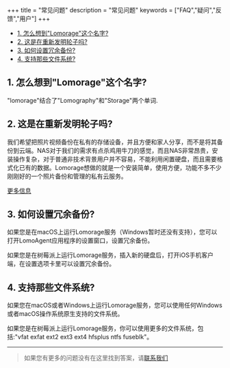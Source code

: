 +++
title = "常见问题"
description = "常见问题"
keywords = ["FAQ","疑问","反馈","用户"]
+++

* [1. 怎么想到"Lomorage"这个名字?](#1-怎么想到lomorage这个名字)
* [2. 这是在重新发明轮子吗?](#2-这是在重新发明轮子吗)
* [3. 如何设置冗余备份?](#3-如何设置冗余备份)
* [4. 支持那些文件系统?](#4-支持那些文件系统)

## 1. 怎么想到"Lomorage"这个名字?

"lomorage"结合了"Lomography"和"Storage"两个单词.

## 2. 这是在重新发明轮子吗?

我们希望把照片视频备份在私有的存储设备，并且方便和家人分享，而不是将其备份到云端。NAS对于我们的需求有点杀鸡用牛刀的感觉，而且NAS非常昂贵，安装操作复杂，对于普通非技术背景用户并不容易，不能利用闲置硬盘，而且需要格式化已有的数据。Lomorage想做的就是一个安装简单，使用方便，功能不多不少刚刚好的一个照片备份和管理的私有云服务。

[更多信息](/lomorage.zh.pdf)

## 3. 如何设置冗余备份?

如果您是在macOS上运行Lomorage服务（Windows暂时还没有支持），您可以打开LomoAgent应用程序的设置窗口，设置冗余备份。

如果您是在树莓派上运行Lomorage服务，插入新的硬盘后，打开iOS手机客户端，在设置选项卡里可以设置冗余备份。

## 4. 支持那些文件系统?

如果您在macOS或者Windows上运行Lomorage服务，您可以使用任何Windows或者macOS操作系统原生支持的文件系统。

如果您是在树莓派上运行Lomorage服务，你可以使用更多的文件系统，包括:"vfat exfat ext2 ext3 ext4 hfsplus ntfs fuseblk"。

---

> 如果您有更多的问题没有在这里找到答案，请[联系我们](/zh/contact)
